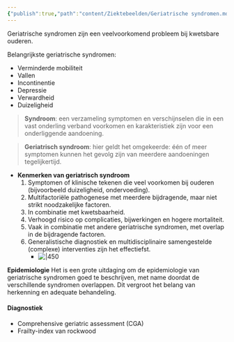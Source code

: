 ```yaml
---
{"publish":true,"path":"content/Ziektebeelden/Geriatrische syndromen.md","permalink":"/content/ziektebeelden/geriatrische-syndromen/","title":"Geriatrische syndromen","tags":["Geriatrie","Ziektebeeld"]}
---
```




Geriatrische syndromen zijn een veelvoorkomend probleem bij kwetsbare ouderen. 

Belangrijkste geriatrische syndromen:
- Verminderde mobiliteit
- Vallen
- Incontinentie
- Depressie
- Verwardheid
- Duizeligheid

> **Syndroom**: een verzameling symptomen en verschijnselen die in een vast onderling verband voorkomen en karakteristiek zijn voor een onderliggende aandoening.

> **Geriatrisch syndroom**: hier geldt het omgekeerde: één of meer symptomen kunnen het gevolg zijn van meerdere aandoeningen tegelijkertijd.

- **Kenmerken van geriatrisch syndroom**
    1. Symptomen of klinische tekenen die veel voorkomen bij ouderen (bijvoorbeeld duizeligheid, ondervoeding).
    2. Multifactoriële pathogenese met meerdere bijdragende, maar niet strikt noodzakelijke factoren.
    3. In combinatie met kwetsbaarheid.
    4. Verhoogd risico op complicaties, bijwerkingen en hogere mortaliteit.
    5. Vaak in combinatie met andere geriatrische syndromen, met overlap in de bijdragende factoren.
    6. Generalistische diagnostiek en multidisciplinaire samengestelde (complexe) interventies zijn het effectiefst.
        - ![|450](https://i.imgur.com/XkrlPRF.png)

**Epidemiologie**
Het is een grote uitdaging om de epidemiologie van geriatrische syndromen goed te beschrijven, met name doordat de verschillende syndromen overlappen. Dit vergroot het belang van herkenning en adequate behandeling.

#### Diagnostiek
- Comprehensive geriatric assessment (CGA)
- Frailty-index van rockwood